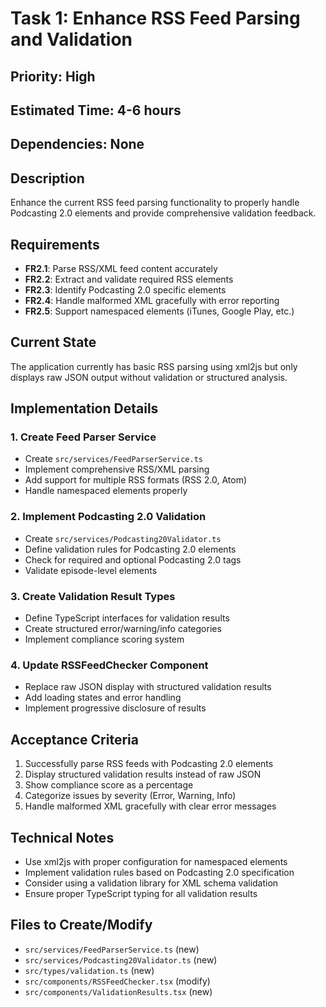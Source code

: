 # Task 1: Enhance RSS Feed Parsing and Validation

## Priority: High
## Estimated Time: 4-6 hours
## Dependencies: None

## Description
Enhance the current RSS feed parsing functionality to properly handle Podcasting 2.0 elements and provide comprehensive validation feedback.

## Requirements
- **FR2.1**: Parse RSS/XML feed content accurately
- **FR2.2**: Extract and validate required RSS elements
- **FR2.3**: Identify Podcasting 2.0 specific elements
- **FR2.4**: Handle malformed XML gracefully with error reporting
- **FR2.5**: Support namespaced elements (iTunes, Google Play, etc.)

## Current State
The application currently has basic RSS parsing using xml2js but only displays raw JSON output without validation or structured analysis.

## Implementation Details

### 1. Create Feed Parser Service
- Create `src/services/FeedParserService.ts`
- Implement comprehensive RSS/XML parsing
- Add support for multiple RSS formats (RSS 2.0, Atom)
- Handle namespaced elements properly

### 2. Implement Podcasting 2.0 Validation
- Create `src/services/Podcasting20Validator.ts`
- Define validation rules for Podcasting 2.0 elements
- Check for required and optional Podcasting 2.0 tags
- Validate episode-level elements

### 3. Create Validation Result Types
- Define TypeScript interfaces for validation results
- Create structured error/warning/info categories
- Implement compliance scoring system

### 4. Update RSSFeedChecker Component
- Replace raw JSON display with structured validation results
- Add loading states and error handling
- Implement progressive disclosure of results

## Acceptance Criteria
1. Successfully parse RSS feeds with Podcasting 2.0 elements
2. Display structured validation results instead of raw JSON
3. Show compliance score as a percentage
4. Categorize issues by severity (Error, Warning, Info)
5. Handle malformed XML gracefully with clear error messages

## Technical Notes
- Use xml2js with proper configuration for namespaced elements
- Implement validation rules based on Podcasting 2.0 specification
- Consider using a validation library for XML schema validation
- Ensure proper TypeScript typing for all validation results

## Files to Create/Modify
- `src/services/FeedParserService.ts` (new)
- `src/services/Podcasting20Validator.ts` (new)
- `src/types/validation.ts` (new)
- `src/components/RSSFeedChecker.tsx` (modify)
- `src/components/ValidationResults.tsx` (new) 